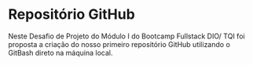 # Repositório GitHub

Neste Desafio de Projeto do Módulo I do Bootcamp Fullstack DIO/ TQI foi proposta a criação do nosso primeiro repositório GitHub utilizando o GitBash direto na máquina local.

